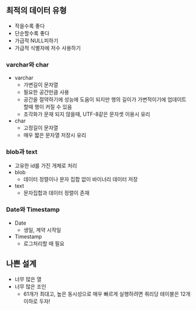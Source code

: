 ## 최적의 데이터 유형

- 작을수록 좋다
- 단순할수록 좋다
- 가급적 NULL피하기
- 가급적 식별자에 저수 사용하기

### varchar와 char

- varchar
  - 가변길이 문자열
  - 필요한 공간만큼 사용
  - 공간을 절약하기에 성능에 도움이 되지만 행의 길이가 가변적이기에 업데이트 할때 행이 커질 수 있음
  - 조각화가 문재 되지 않을때, UTF-8같은 문자셋 이용시 유리
- char
  - 고정길이 문자열
  - 매우 짧은 문자열 저장시 유리

### blob과 text

- 고유한 id를 가진 개체로 처리
- blob
  - 데이터 정렬이나 문자 집합 없이 바이너리 데이터 저장
- text
  - 문자집합과 데이터 정렬이 존재

### Date와 Timestamp

- Date
  - 생일, 계약 시작일
- Timestamp
  - 로그처리할 때 필요

## 나쁜 설계

- 너무 많은 열
- 너무 많은 조인
  - 61개가 최대고, 높은 동시성으로 매우 빠르게 실행하려면 쿼리당 테이블은 12개 이하로 두자!
